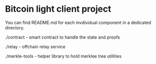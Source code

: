 # Bitcoin light client project

You can find README.md for each invdividual component in a dedicated directory.

./contract - smart contract to handle the state and proofs

./relay - offchain relay service

./merkle-tools - helper library to hold merklee tree utilities
